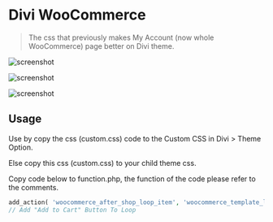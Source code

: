 # Divi WooCommerce
> The css that previously makes My Account (now whole WooCommerce) page better on Divi theme.

![screenshot](https://github.com/izzuddinfz/divi-woomyacc/raw/master/Annotation%202019-04-04%20122410.png)

![screenshot](https://github.com/izzuddinfz/divi-woomyacc/raw/master/Annotation%202019-04-18%20222758.png)

![screenshot](https://github.com/izzuddinfz/divi-woomyacc/raw/master/Annotation%202019-04-18%20222913.png)

## Usage

Use by copy the css (custom.css) code to the Custom CSS in Divi > Theme Option.

Else copy this css (custom.css) to your child theme css.

Copy code below to function.php, the function of the code please refer to the comments.

```php
add_action( 'woocommerce_after_shop_loop_item', 'woocommerce_template_loop_add_to_cart', 40 );
// Add "Add to Cart" Button To Loop
```
